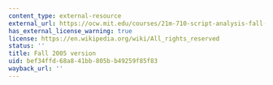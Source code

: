 ```yaml
---
content_type: external-resource
external_url: https://ocw.mit.edu/courses/21m-710-script-analysis-fall-2005/
has_external_license_warning: true
license: https://en.wikipedia.org/wiki/All_rights_reserved
status: ''
title: Fall 2005 version
uid: bef34ffd-68a8-41bb-805b-b49259f85f83
wayback_url: ''
---
```

